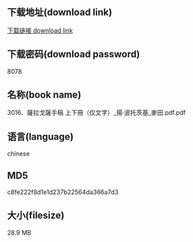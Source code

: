 ## 下载地址(download link)
[下载链接 download link](https://voluble-croquembouche-d321dc.netlify.app/?s=3016%E3%80%81%E8%96%A9%E6%8B%89%E6%88%88%E8%96%A9%E6%89%8B%E7%A8%BF+%E4%B8%8A%E4%B8%8B%E5%86%8A%EF%BC%88%E4%BB%85%E6%96%87%E5%AD%97%EF%BC%89_%E6%8F%9A%C2%B7%E6%B3%A2%E6%89%98%E8%8C%A8%E5%9F%BA_%E9%BA%A5%E7%94%B0.pdf)

## 下载密码(download password)
8078

## 名称(book name)
3016、薩拉戈薩手稿 上下冊（仅文字）_揚·波托茨基_麥田.pdf.pdf

## 语言(language)
chinese

## MD5
c8fe222f8d1e1d237b22564da366a7d3

## 大小(filesize)
28.9 MB
